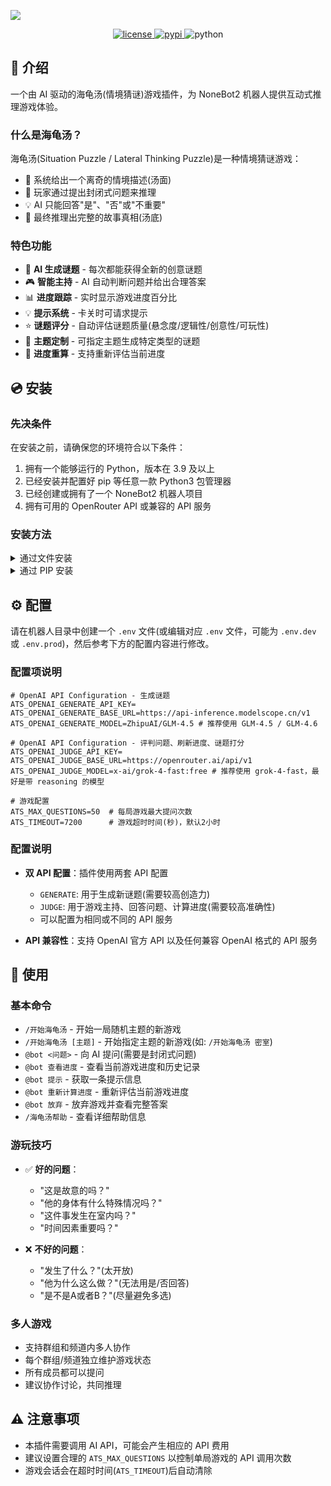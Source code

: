 ![](https://socialify.git.ci/xxtg666/nonebot-plugin-ai-turtle-soup/image?description=1&forks=1&issues=1&language=1&logo=https://raw.githubusercontent.com/xxtg666/nonebot-plugin-ai-turtle-soup/main/docs/nbp_logo.png&name=1&owner=1&pulls=1&stargazers=1&theme=Light)

<div align="center">

<a href="./LICENSE">
    <img src="https://img.shields.io/github/license/xxtg666/nonebot-plugin-ai-turtle-soup.svg?style=for-the-badge" alt="license">
</a>

<a href="https://pypi.python.org/pypi/nonebot-plugin-ai-turtle-soup">
    <img src="https://img.shields.io/pypi/v/nonebot-plugin-ai-turtle-soup.svg?style=for-the-badge" alt="pypi">
</a>

<img src="https://img.shields.io/badge/python-3.9+-blue.svg?style=for-the-badge" alt="python">

</div>

## 📖 介绍

一个由 AI 驱动的海龟汤(情境猜谜)游戏插件，为 NoneBot2 机器人提供互动式推理游戏体验。

### 什么是海龟汤？

海龟汤(Situation Puzzle / Lateral Thinking Puzzle)是一种情境猜谜游戏：
- 🧩 系统给出一个离奇的情境描述(汤面)
- 🤔 玩家通过提出封闭式问题来推理
- 💡 AI 只能回答"是"、"否"或"不重要"
- 🎯 最终推理出完整的故事真相(汤底)

### 特色功能

- 🤖 **AI 生成谜题** - 每次都能获得全新的创意谜题
- 🎮 **智能主持** - AI 自动判断问题并给出合理答案
- 📊 **进度跟踪** - 实时显示游戏进度百分比
- 💡 **提示系统** - 卡关时可请求提示
- ⭐ **谜题评分** - 自动评估谜题质量(悬念度/逻辑性/创意性/可玩性)
- 🎨 **主题定制** - 可指定主题生成特定类型的谜题
- 🔄 **进度重算** - 支持重新评估当前进度

## 💿 安装

### 先决条件

在安装之前，请确保您的环境符合以下条件：

1. 拥有一个能够运行的 Python，版本在 3.9 及以上
2. 已经安装并配置好 pip 等任意一款 Python3 包管理器
3. 已经创建或拥有了一个 NoneBot2 机器人项目
4. 拥有可用的 OpenRouter API 或兼容的 API 服务

### 安装方法

<details>
<summary>通过文件安装</summary>

1. 在您的 `pyproject.toml` 中配置一个插件目录
```toml
plugin_dirs = ["src/plugins"]
```
> 您需要确保此目录存在，下文将使用 `插件目录` 代指此目录。

2. [下载本仓库](https://github.com/xxtg666/nonebot-plugin-ai-turtle-soup/archive/refs/heads/main.zip)

3. 将 `src` 文件夹中的 `nonebot_plugin_ai_turtle_soup` 文件夹解压到插件目录

4. 安装依赖
> 进入 `requirements.txt` 同目录下执行
```bash
pip install -r requirements.txt
```

</details>

<details>
<summary>通过 PIP 安装</summary>

1. 使用 pip 安装插件
```bash
pip install nonebot-plugin-ai-turtle-soup
```

2. 修改 `pyproject.toml` 在 `plugins` 中添加 `nonebot_plugin_ai_turtle_soup`

</details>

## ⚙️ 配置

请在机器人目录中创建一个 `.env` 文件(或编辑对应 `.env` 文件，可能为 `.env.dev` 或 `.env.prod`)，然后参考下方的配置内容进行修改。

### 配置项说明

```env
# OpenAI API Configuration - 生成谜题
ATS_OPENAI_GENERATE_API_KEY=
ATS_OPENAI_GENERATE_BASE_URL=https://api-inference.modelscope.cn/v1
ATS_OPENAI_GENERATE_MODEL=ZhipuAI/GLM-4.5 # 推荐使用 GLM-4.5 / GLM-4.6

# OpenAI API Configuration - 评判问题、刷新进度、谜题打分
ATS_OPENAI_JUDGE_API_KEY=
ATS_OPENAI_JUDGE_BASE_URL=https://openrouter.ai/api/v1
ATS_OPENAI_JUDGE_MODEL=x-ai/grok-4-fast:free # 推荐使用 grok-4-fast，最好是带 reasoning 的模型

# 游戏配置
ATS_MAX_QUESTIONS=50  # 每局游戏最大提问次数
ATS_TIMEOUT=7200      # 游戏超时时间(秒)，默认2小时
```

### 配置说明

- **双 API 配置**：插件使用两套 API 配置
  - `GENERATE`: 用于生成新谜题(需要较高创造力)
  - `JUDGE`: 用于游戏主持、回答问题、计算进度(需要较高准确性)
  - 可以配置为相同或不同的 API 服务
  
- **API 兼容性**：支持 OpenAI 官方 API 以及任何兼容 OpenAI 格式的 API 服务

## 🎉 使用

### 基本命令

- `/开始海龟汤` - 开始一局随机主题的新游戏
- `/开始海龟汤 [主题]` - 开始指定主题的新游戏(如: `/开始海龟汤 密室`)
- `@bot <问题>` - 向 AI 提问(需要是封闭式问题)
- `@bot 查看进度` - 查看当前游戏进度和历史记录
- `@bot 提示` - 获取一条提示信息
- `@bot 重新计算进度` - 重新评估当前游戏进度
- `@bot 放弃` - 放弃游戏并查看完整答案
- `/海龟汤帮助` - 查看详细帮助信息

### 游玩技巧

- ✅ **好的问题**：
  - "这是故意的吗？"
  - "他的身体有什么特殊情况吗？"
  - "这件事发生在室内吗？"
  - "时间因素重要吗？"

- ❌ **不好的问题**：
  - "发生了什么？"(太开放)
  - "他为什么这么做？"(无法用是/否回答)
  - "是不是A或者B？"(尽量避免多选)

### 多人游戏

- 支持群组和频道内多人协作
- 每个群组/频道独立维护游戏状态
- 所有成员都可以提问
- 建议协作讨论，共同推理

## ⚠️ 注意事项

- 本插件需要调用 AI API，可能会产生相应的 API 费用
- 建议设置合理的 `ATS_MAX_QUESTIONS` 以控制单局游戏的 API 调用次数
- 游戏会话会在超时时间(`ATS_TIMEOUT`)后自动清除